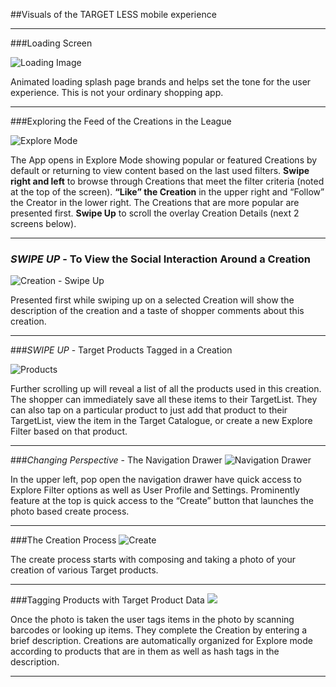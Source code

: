 ##Visuals of the TARGET LESS mobile experience 

*****

###Loading Screen

![Loading Image](jloop_target_less_1.png)

Animated loading splash page brands and helps set the tone for the user experience. This is not your ordinary shopping app.  

*****

###Exploring the Feed of the Creations in the League

![Explore Mode](jloop_target_less_2.png)

The App opens in Explore Mode showing popular or featured Creations by default or returning to view content based on the last used filters. **Swipe right and left** to browse through Creations that meet the filter criteria (noted at the top of the screen). **“Like” the Creation** in the upper right and “Follow” the Creator in the lower right.  The Creations that are more popular are presented first. **Swipe Up** to scroll the overlay Creation Details (next 2 screens below).

*****

### *SWIPE UP* - To View the Social Interaction Around a Creation

![Creation - Swipe Up](jloop_target_less_3.png)

Presented first while swiping up on a selected Creation will show the description of the creation and a taste of shopper comments about this creation. 

*****

###*SWIPE UP* - Target Products Tagged in a Creation 

![Products](jloop_target_less_4.png)

Further scrolling up will reveal a list of all the products used in this creation.  The shopper can immediately save all these items to their TargetList.  They can also tap on a particular product to just add that product to their TargetList, view the item in the Target Catalogue, or create a new Explore Filter based on that product.

*****

###*Changing Perspective* - The Navigation Drawer
![Navigation Drawer](jloop_target_less_5.png)

In the upper left, pop open the navigation drawer have quick access to Explore Filter options as well as User Profile and Settings.  Prominently feature at the top is quick access to the “Create” button that launches the photo based create process.

*****

###The Creation Process
![Create](jloop_target_less_6.png)

The create process starts with composing and taking a photo of your creation of various Target products.

*****

###Tagging Products with Target Product Data
![](jloop_target_less_7.png)

Once the photo is taken the user tags items in the photo by scanning barcodes or looking up items.  They complete the Creation by entering a brief description. Creations are automatically organized for Explore mode according to products that are in them as well as hash tags in the description.

*****